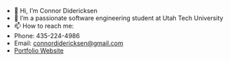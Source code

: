 - 👋 Hi, I’m Connor Didericksen
- 👀 I’m a passionate software engineering student at Utah Tech University
- 📫 How to reach me: 
- Phone: 435-224-4986
- Email: connordidericksen@gmail.com
- [Portfolio Website](http://connordidericksen.com)
